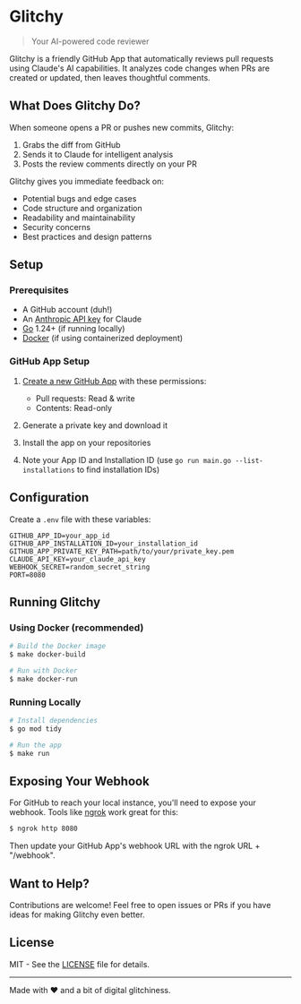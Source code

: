# Glitchy

> Your AI-powered code reviewer

Glitchy is a friendly GitHub App that automatically reviews pull requests using Claude's AI capabilities. It analyzes code changes when PRs are created or updated, then leaves thoughtful comments.

## What Does Glitchy Do?

When someone opens a PR or pushes new commits, Glitchy:

1. Grabs the diff from GitHub
2. Sends it to Claude for intelligent analysis
3. Posts the review comments directly on your PR

Glitchy gives you immediate feedback on:

- Potential bugs and edge cases
- Code structure and organization
- Readability and maintainability
- Security concerns
- Best practices and design patterns

## Setup

### Prerequisites

- A GitHub account (duh!)
- An [Anthropic API key](https://console.anthropic.com/) for Claude
- [Go](https://golang.org/dl/) 1.24+ (if running locally)
- [Docker](https://www.docker.com/get-started) (if using containerized deployment)

### GitHub App Setup

1. [Create a new GitHub App](https://github.com/settings/apps/new) with these permissions:

   - Pull requests: Read & write
   - Contents: Read-only

2. Generate a private key and download it

3. Install the app on your repositories

4. Note your App ID and Installation ID (use `go run main.go --list-installations` to find installation IDs)

## Configuration

Create a `.env` file with these variables:

```
GITHUB_APP_ID=your_app_id
GITHUB_APP_INSTALLATION_ID=your_installation_id
GITHUB_APP_PRIVATE_KEY_PATH=path/to/your/private_key.pem
CLAUDE_API_KEY=your_claude_api_key
WEBHOOK_SECRET=random_secret_string
PORT=8080
```

## Running Glitchy

### Using Docker (recommended)

```bash
# Build the Docker image
$ make docker-build

# Run with Docker
$ make docker-run
```

### Running Locally

```bash
# Install dependencies
$ go mod tidy

# Run the app
$ make run
```

## Exposing Your Webhook

For GitHub to reach your local instance, you'll need to expose your webhook. Tools like [ngrok](https://ngrok.com/) work great for this:

```bash
$ ngrok http 8080
```

Then update your GitHub App's webhook URL with the ngrok URL + "/webhook".

## Want to Help?

Contributions are welcome! Feel free to open issues or PRs if you have ideas for making Glitchy even better.

## License

MIT - See the [LICENSE](./LICENSE) file for details.

---

Made with ❤️ and a bit of digital glitchiness.
